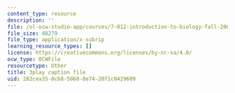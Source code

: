 ```yaml
---
content_type: resource
description: ''
file: /ol-ocw-studio-app/courses/7-012-introduction-to-biology-fall-2004/282cea358cb858608e7420f1c0429609_E2sRItjdLGI.vtt
file_size: 48279
file_type: application/x-subrip
learning_resource_types: []
license: https://creativecommons.org/licenses/by-nc-sa/4.0/
ocw_type: OCWFile
resourcetype: Other
title: 3play caption file
uid: 282cea35-8cb8-5860-8e74-20f1c0429609
---
```

